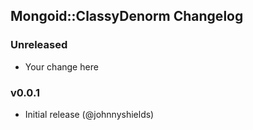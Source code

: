 ## Mongoid::ClassyDenorm Changelog

### Unreleased

* Your change here

### v0.0.1

* Initial release (@johnnyshields)
